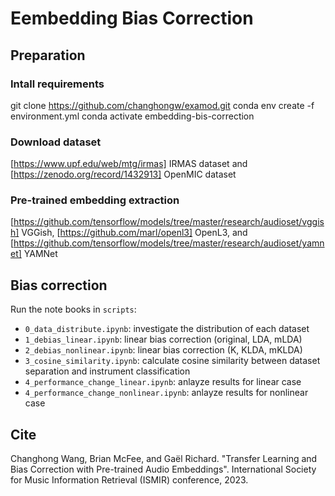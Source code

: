 # Eembedding Bias Correction

## Preparation

### Intall requirements
git clone https://github.com/changhongw/examod.git
conda env create -f environment.yml
conda activate embedding-bis-correction

### Download dataset
[https://www.upf.edu/web/mtg/irmas] IRMAS dataset and [https://zenodo.org/record/1432913] OpenMIC dataset

### Pre-trained embedding extraction
[https://github.com/tensorflow/models/tree/master/research/audioset/vggish] VGGish, [https://github.com/marl/openl3] OpenL3, and [https://github.com/tensorflow/models/tree/master/research/audioset/yamnet] YAMNet

## Bias correction
Run the note books in `scripts`:
- `0_data_distribute.ipynb`: investigate the distribution of each dataset
- `1_debias_linear.ipynb`: linear bias correction (original, LDA, mLDA)
- `2_debias_nonlinear.ipynb`: linear bias correction (K, KLDA, mKLDA)
- `3_cosine_similarity.ipynb`: calculate cosine similarity between dataset separation and instrument classification
- `4_performance_change_linear.ipynb`: anlayze results for linear case
- `4_performance_change_nonlinear.ipynb`: anlayze results for nonlinear case

## Cite
Changhong Wang, Brian McFee, and Gaël Richard. "Transfer Learning and Bias Correction with Pre-trained Audio Embeddings". International Society for Music Information Retrieval (ISMIR) conference, 2023.
